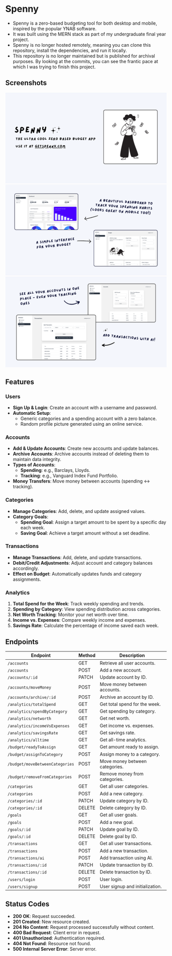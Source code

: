 # Spenny

- Spenny is a zero-based budgeting tool for both desktop and mobile, inspired by the popular YNAB software.
- It was built using the MERN stack as part of my undergraduate final year project.
- Spenny is no longer hosted remotely, meaning you can clone this repository, install the dependencies, and run it locally.
- This repository is no longer maintained but is published for archival purposes. By looking at the commits, you can see the frantic pace at which I was trying to finish this project.

## Screenshots

![1](imgs/1.png)
![2](imgs/2.png)
![3](imgs/3.png)

## Features

### Users

- **Sign Up & Login**: Create an account with a username and password.
- **Automatic Setup**:
  - Generic categories and a spending account with a zero balance.
  - Random profile picture generated using an online service.

### Accounts

- **Add & Update Accounts**: Create new accounts and update balances.
- **Archive Accounts**: Archive accounts instead of deleting them to maintain data integrity.
- **Types of Accounts**:
  - **Spending**: e.g., Barclays, Lloyds.
  - **Tracking**: e.g., Vanguard Index Fund Portfolio.
- **Money Transfers**: Move money between accounts (spending <-> tracking).

### Categories

- **Manage Categories**: Add, delete, and update assigned values.
- **Category Goals**:
  - **Spending Goal**: Assign a target amount to be spent by a specific day each week.
  - **Saving Goal**: Achieve a target amount without a set deadline.

### Transactions

- **Manage Transactions**: Add, delete, and update transactions.
- **Debit/Credit Adjustments**: Adjust account and category balances accordingly.
- **Effect on Budget**: Automatically updates funds and category assignments.

### Analytics

1. **Total Spend for the Week**: Track weekly spending and trends.
2. **Spending by Category**: View spending distribution across categories.
3. **Net Worth Tracking**: Monitor your net worth over time.
4. **Income vs. Expenses**: Compare weekly income and expenses.
5. **Savings Rate**: Calculate the percentage of income saved each week.

## Endpoints

| Endpoint                        | Method | Description                     |
| ------------------------------- | ------ | ------------------------------- |
| `/accounts`                     | GET    | Retrieve all user accounts.     |
| `/accounts`                     | POST   | Add a new account.              |
| `/accounts/:id`                 | PATCH  | Update account by ID.           |
| `/accounts/moveMoney`           | POST   | Move money between accounts.    |
| `/accounts/archive/:id`         | POST   | Archive an account by ID.       |
| `/analytics/totalSpend`         | GET    | Get total spend for the week.   |
| `/analytics/spendByCategory`    | GET    | Get spending by category.       |
| `/analytics/networth`           | GET    | Get net worth.                  |
| `/analytics/incomeVsExpenses`   | GET    | Get income vs. expenses.        |
| `/analytics/savingsRate`        | GET    | Get savings rate.               |
| `/analytics/alltime`            | GET    | Get all-time analytics.         |
| `/budget/readyToAssign`         | GET    | Get amount ready to assign.     |
| `/budget/assignToCategory`      | POST   | Assign money to a category.     |
| `/budget/moveBetweenCategories` | POST   | Move money between categories.  |
| `/budget/removeFromCategories`  | POST   | Remove money from categories.   |
| `/categories`                   | GET    | Get all user categories.        |
| `/categories`                   | POST   | Add a new category.             |
| `/categories/:id`               | PATCH  | Update category by ID.          |
| `/categories/:id`               | DELETE | Delete category by ID.          |
| `/goals`                        | GET    | Get all user goals.             |
| `/goals`                        | POST   | Add a new goal.                 |
| `/goals/:id`                    | PATCH  | Update goal by ID.              |
| `/goals/:id`                    | DELETE | Delete goal by ID.              |
| `/transactions`                 | GET    | Get all user transactions.      |
| `/transactions`                 | POST   | Add a new transaction.          |
| `/transactions/ai`              | POST   | Add transaction using AI.       |
| `/transactions/:id`             | PATCH  | Update transaction by ID.       |
| `/transactions/:id`             | DELETE | Delete transaction by ID.       |
| `/users/login`                  | POST   | User login.                     |
| `/users/signup`                 | POST   | User signup and initialization. |

## Status Codes

- **200 OK**: Request succeeded.
- **201 Created**: New resource created.
- **204 No Content**: Request processed successfully without content.
- **400 Bad Request**: Client error in request.
- **401 Unauthorized**: Authentication required.
- **404 Not Found**: Resource not found.
- **500 Internal Server Error**: Server error.
